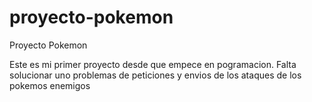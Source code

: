 # proyecto-pokemon
Proyecto Pokemon


Este es mi primer proyecto desde que empece en pogramacion. Falta solucionar uno problemas de peticiones y envios de los ataques de los pokemos enemigos
